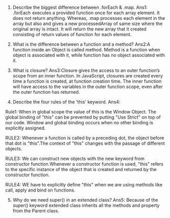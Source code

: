 
1. Describe the biggest difference between .forEach & .map.
Ans1: .forEach  executes a provided function once for each array element. It does not return anything. Whereas,
      .map processes each element in the array but also and gives a new  processedArray of same size where the
      original array is intact. It will return the new array that it created consisting of return values of
      function for each element.

2. What is the difference between a function and a method?
Ans2:A function inside an Object is called method. Method is a function when object is associated with it, while
function has no object associated with it.

3. What is closure?
Ans3:Closure gives the access to an outer function’s scope from an inner function.
 In JavaScript, closures are created every time a function is created, at function creation time.
 The inner function will have access to the variables in the outer function scope,
 even after the outer function has returned.


4. Describe the four rules of the 'this' keyword.
Ans4:

Rule1:
When in global scope the value of this  is the Window Object.
The global binding of "this" can be prevented by putting "Use Strict" on top of our code.
 Window and global binding occurs when no other binding is explicitly assigned.

RULE2:
Whenever a function is called by a preceding dot, the object before that dot is "this".The context of "this"
changes with the passage of different objects.

RULE3:
We can construct new objects with the new keyword from constructor function.Whenever a constructor function
is used, "this" refers to the specific instance of the object that is created and
returned by the constructor function.

RULE4:
WE have to explicitly define "this" when we are using  methods like call, apply and bind on functions.

5. Why do we need super() in an extended class?
Ans5: Because of the super() keyword  extended class inherits all the methods and property from the Parent class.

